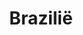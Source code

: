 ---
title: "Brazilië"
introtext: "Brazilië is het grootste land van Zuid-Amerika en is het 5e grootste land ter wereld. Het is een bergachtig land met als hoogste punt de Pico da Neblina in het Amazonegebied met een hoogte van bijna 3.000 meter. De kustlijn van Brazilië is circa 8.000 kilometer lang en bestaat grotendeels uit brede witte en goudbruine zandstranden. In het helderblauwe water rondom Brazilië kan men ideeal duiken en surfen. De Braziliaanse bevolking staat erom bekend een uitbundig volk te zijn. Dit is terug te zien aan onder andere het carnaval."
introimage: "https://lh3.googleusercontent.com/BzACfUcqZdiAXaoLmi1NOiaR9vixJX0TZe1i8j3iWA9eoguvdQeLDPtBAJzY6OKCdjzkQNTeWCzkUWYaJ3EgV5Im74Y5hzrsg5ZzXmsOELfyt8qmyp_aZkBTyE9Q_kkgZfNhISZXnA=w2400"
surface: "2.800.000"
inhabitants: "208.000.000"
rate: "0,236"
valuta: "real"
---